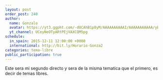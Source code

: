```yaml
---
layout: post
order_post: 240
author:
  name: Gonzalo
  avatar: https://yt3.ggpht.com/-d8CAhB1p8yM/AAAAAAAAAAI/AAAAAAAAAAA/yB7Yue1TjKE/s88-c-k-no/photo.jpg
  yt_channel: UCeyNeOTyARtPEjVAXCQM5pg
schedule:
  in_spain: 2015-12-11 12:00:00 +0000
  international: http://bit.ly/Horario-Gonza2
categories: tema-libre
public_participation: true
---
```

Este sera mi segundo directo y sera de la misma tematica que el primero, es decir
de temas libres.
